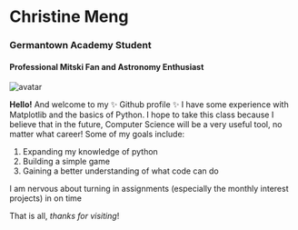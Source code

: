 # Christine Meng
### Germantown Academy Student
#### Professional Mitski Fan and Astronomy Enthusiast

![avatar](https://user-images.githubusercontent.com/90335917/132956958-07d0d398-c4d8-4e41-894d-75c313494d28.png)



**Hello!** And welcome to my ✨   Github profile  ✨ 
I have some experience with Matplotlib and the basics of Python. 
I hope to take this class because I believe that in the future, Computer Science will be a very useful tool, no matter what career! 
Some of my goals include:
  1. Expanding my knowledge of python
  2. Building a simple game 
  3. Gaining a better understanding of what code can do
  
I am nervous about turning in assignments (especially the monthly interest projects) in on time

That is all, *thanks for visiting*!
